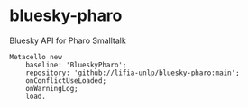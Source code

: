 # bluesky-pharo
Bluesky API for Pharo Smalltalk

```
Metacello new
	baseline: 'BlueskyPharo';
	repository: 'github://lifia-unlp/bluesky-pharo:main';
	onConflictUseLoaded;
	onWarningLog;
	load.
```
